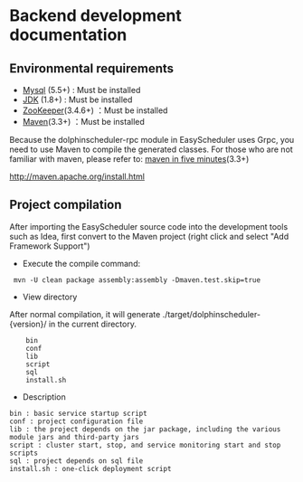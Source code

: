 # Backend development documentation

## Environmental requirements

 * [Mysql](http://geek.analysys.cn/topic/124) (5.5+) :  Must be installed
 * [JDK](https://www.oracle.com/technetwork/java/javase/downloads/index.html) (1.8+) :  Must be installed
 * [ZooKeeper](https://mirrors.tuna.tsinghua.edu.cn/apache/zookeeper)(3.4.6+) ：Must be installed
 * [Maven](http://maven.apache.org/download.cgi)(3.3+) ：Must be installed

Because the dolphinscheduler-rpc module in EasyScheduler uses Grpc, you need to use Maven to compile the generated classes.
For those who are not familiar with maven, please refer to: [maven in five minutes](http://maven.apache.org/guides/getting-started/maven-in-five-minutes.html)(3.3+)

http://maven.apache.org/install.html

## Project compilation
After importing the EasyScheduler source code into the development tools such as Idea, first convert to the Maven project (right click and select "Add Framework Support")

* Execute the compile command:

```
 mvn -U clean package assembly:assembly -Dmaven.test.skip=true
```

* View directory

After normal compilation, it will generate ./target/dolphinscheduler-{version}/ in the current directory.

```
    bin
    conf
    lib
    script
    sql
    install.sh
```

- Description

```
bin : basic service startup script
conf : project configuration file
lib : the project depends on the jar package, including the various module jars and third-party jars
script : cluster start, stop, and service monitoring start and stop scripts
sql : project depends on sql file
install.sh : one-click deployment script
```

   
